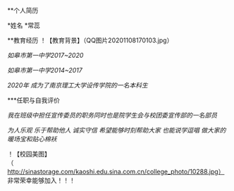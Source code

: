 **个人简历

*姓名
*常蕊


**教育经历
！【教育背景】（QQ图片20201108170103.jpg）


*如皋市第一中学2017~2020*

*如皋市第一中学2014~2017*

*2020年 成为了南京理工大学设传学院的一名本科生*


***任职与自我评价

*我在班级中担任宣传委员的职务同时也是院学生会与校团委宣传部的一名部员*

*为人乐观 乐于帮助他人 诚实守信 希望能够时刻帮助大家 也能说学逗唱 做大家的暖场宝和贴心棉袄*

！【校园美图】（http://sinastorage.com/kaoshi.edu.sina.com.cn/college_photo/10288.jpg）
非常荣幸能够加入！！！










